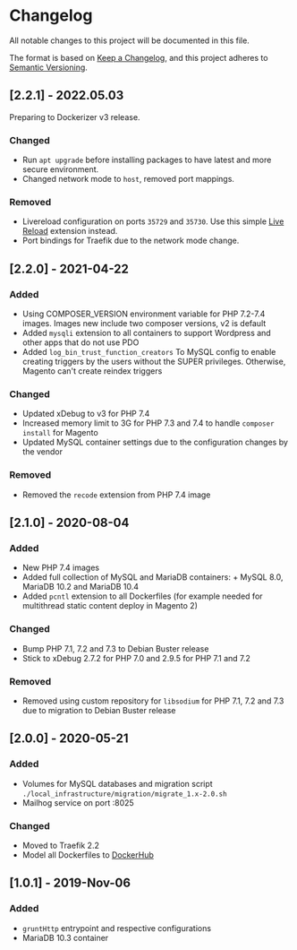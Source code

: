 # Changelog

All notable changes to this project will be documented in this file.

The format is based on [Keep a Changelog](https://keepachangelog.com/en/1.0.0/),
and this project adheres to [Semantic Versioning](https://semver.org/spec/v2.0.0.html).

## [2.2.1] - 2022.05.03

Preparing to Dockerizer v3 release.

### Changed

- Run `apt upgrade` before installing packages to have latest and more secure environment.
- Changed network mode to `host`, removed port mappings.

### Removed

- Livereload configuration on ports `35729` and `35730`. Use this  simple [Live Reload](https://chrome.google.com/webstore/detail/live-reload/jcejoncdonagmfohjcdgohnmecaipidc) extension instead.
- Port bindings for Traefik due to the network mode change.


## [2.2.0] - 2021-04-22

### Added

- Using COMPOSER_VERSION environment variable for PHP 7.2-7.4 images. Images new include two composer versions, v2 is default
- Added `mysqli` extension to all containers to support Wordpress and other apps that do not use PDO
- Added `log_bin_trust_function_creators` To MySQL config to enable creating triggers by the users without the SUPER privileges. Otherwise, Magento can't create reindex triggers

### Changed

- Updated xDebug to v3 for PHP 7.4
- Increased memory limit to 3G for PHP 7.3 and 7.4 to handle `composer install` for Magento
- Updated MySQL container settings due to the configuration changes by the vendor

### Removed

- Removed the `recode` extension from PHP 7.4 image


## [2.1.0] - 2020-08-04

### Added

- New PHP 7.4 images
- Added full collection of MySQL and MariaDB containers: + MySQL 8.0,  MariaDB 10.2 and MariaDB 10.4
- Added `pcntl` extension to all Dockerfiles (for example needed for multithread static content deploy in Magento 2)

### Changed

- Bump PHP 7.1, 7.2 and 7.3 to Debian Buster release
- Stick to xDebug 2.7.2 for PHP 7.0 and 2.9.5 for PHP 7.1 and 7.2

### Removed

- Removed using custom repository for `libsodium` for PHP 7.1, 7.2 and 7.3 due to migration to Debian Buster release


## [2.0.0] - 2020-05-21

### Added

- Volumes for MySQL databases and migration script `./local_infrastructure/migration/migrate_1.x-2.0.sh`
- Mailhog service on port :8025

### Changed

- Moved to Traefik 2.2
- Model all Dockerfiles to [DockerHub](https://hub.docker.com/repository/docker/defaultvalue/php)


## [1.0.1] - 2019-Nov-06

### Added

- `gruntHttp` entrypoint and respective configurations
- MariaDB 10.3 container